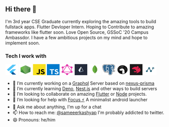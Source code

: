## Hi there 👋

I'm 3rd year CSE Graduate currently exploring the amazing tools to build fullstack apps. Flutter Devloper Intern. Hoping to Contribute to amazing frameworks like flutter soon.
Love Open Source, GSSoC '20 Campus Ambassdor. I have a few ambitious projects on my mind and hope to implement soon.

### Tech I work with

<img src="https://raw.githubusercontent.com/Sameerkash/Sameerkash/master/assets/flutter.png" alt="flutter" height="35" width="40"/>  <img src="https://raw.githubusercontent.com/Sameerkash/Sameerkash/master/assets/node.png" alt="node" height="35" width="40"/> <img src="https://raw.githubusercontent.com/Sameerkash/Sameerkash/master/assets/js.png" alt="js" height="35" width="40"/>  <img src="https://raw.githubusercontent.com/Sameerkash/Sameerkash/master/assets/ts.png" alt="ts" height="35" width="40"/>  <img src="https://raw.githubusercontent.com/Sameerkash/Sameerkash/master/assets/gql.png" alt="gql" height="35" width="40"/>  <img src="https://raw.githubusercontent.com/Sameerkash/Sameerkash/master/assets/prisma.jpg" alt="prisma" height="35" width="40"/>  <img src="https://raw.githubusercontent.com/Sameerkash/Sameerkash/master/assets/mongo.jpg" alt="mongo" height="35" width="40"/>  <img src="https://raw.githubusercontent.com/Sameerkash/Sameerkash/master/assets/postgres.png" alt="postgres" height="35" width="40"/> <img src="https://raw.githubusercontent.com/Sameerkash/Sameerkash/master/assets/deno.svg" alt="deno" height="35" width="40"/> <img src="https://raw.githubusercontent.com/Sameerkash/Sameerkash/master/assets/nest.png" alt="nest" height="35" width="40"/> <img src="https://raw.githubusercontent.com/Sameerkash/Sameerkash/master/assets/nexus.png" alt="nexus" height="35" width="40"/> 




- 🔭 I’m currently working on a [Graphql](https://graphql.org/) Server based on [nexus-prisma](https://nexus.js.org/)
- 🌱 I’m currently learning [Deno](https://deno.land/), [Nest.js](https://nestjs.com/) and other ways to build servers
- 👯 I’m looking to collaborate on amazing [Flutter](https://flutter.dev/) or [Node](https://nodejs.org/en/) projects.
- 🤔 I’m looking for help with [Focus ⚡](https://github.com/Sameerkash/Focus) A minimalist android launcher
- 💬 Ask me about anything, I'm up for a chat
- 📫 How to reach me: [@sameeerkashyap](https://twitter.com/Sameeerkashyap) I'm probably addicted to twitter.
- 😄 Pronouns: he/him
